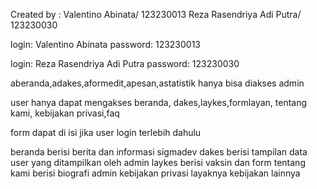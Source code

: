 Created by : 
Valentino Abinata/ 123230013
Reza Rasendriya Adi Putra/ 123230030

login: Valentino Abinata
password: 123230013

login: Reza Rasendriya Adi Putra
password: 123230030

aberanda,adakes,aformedit,apesan,astatistik hanya bisa diakses admin

user hanya dapat mengakses beranda, dakes,laykes,formlayan, tentang kami, kebijakan privasi,faq

form dapat di isi jika user login terlebih dahulu

beranda berisi berita dan informasi sigmadev
dakes berisi tampilan data user yang ditampilkan oleh admin
laykes berisi vaksin dan form
tentang kami berisi biografi admin
kebijakan privasi layaknya kebijakan lainnya
